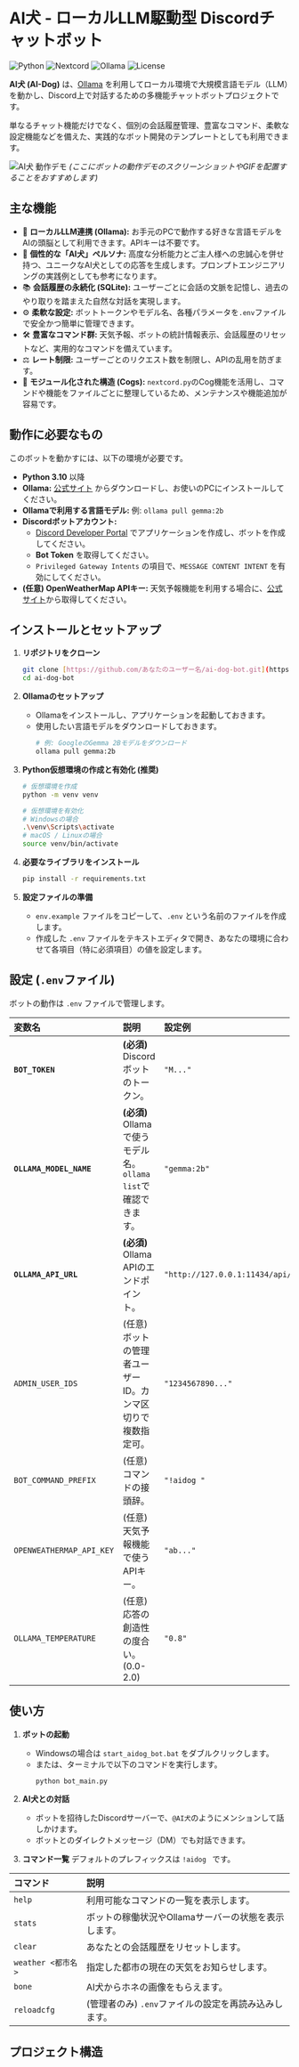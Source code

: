 # AI犬 - ローカルLLM駆動型 Discordチャットボット

![Python](https://img.shields.io/badge/Python-3.10%2B-blue?style=for-the-badge&logo=python)
![Nextcord](https://img.shields.io/badge/Nextcord-2.6.0-7289DA?style=for-the-badge&logo=discord&logoColor=white)
![Ollama](https://img.shields.io/badge/Ollama-Local%20LLM-lightgrey?style=for-the-badge)
![License](https://img.shields.io/badge/License-MIT-green?style=for-the-badge)

**AI犬 (AI-Dog)** は、[Ollama](https://ollama.com/) を利用してローカル環境で大規模言語モデル（LLM）を動かし、Discord上で対話するための多機能チャットボットプロジェクトです。

単なるチャット機能だけでなく、個別の会話履歴管理、豊富なコマンド、柔軟な設定機能などを備えた、実践的なボット開発のテンプレートとしても利用できます。

![AI犬 動作デモ](https://i.imgur.com/your-demo-image.gif)
*(ここにボットの動作デモのスクリーンショットやGIFを配置することをおすすめします)*

## 主な機能

* 🧠 **ローカルLLM連携 (Ollama):** お手元のPCで動作する好きな言語モデルをAIの頭脳として利用できます。APIキーは不要です。
* 🐾 **個性的な「AI犬」ペルソナ:** 高度な分析能力とご主人様への忠誠心を併せ持つ、ユニークなAI犬としての応答を生成します。プロンプトエンジニアリングの実践例としても参考になります。
* 📚 **会話履歴の永続化 (SQLite):** ユーザーごとに会話の文脈を記憶し、過去のやり取りを踏まえた自然な対話を実現します。
* ⚙️ **柔軟な設定:** ボットトークンやモデル名、各種パラメータを`.env`ファイルで安全かつ簡単に管理できます。
* 🛠️ **豊富なコマンド群:** 天気予報、ボットの統計情報表示、会話履歴のリセットなど、実用的なコマンドを備えています。
* ⚖️ **レート制限:** ユーザーごとのリクエスト数を制限し、APIの乱用を防ぎます。
* 📂 **モジュール化された構造 (Cogs):** `nextcord.py`のCog機能を活用し、コマンドや機能をファイルごとに整理しているため、メンテナンスや機能追加が容易です。

## 動作に必要なもの

このボットを動かすには、以下の環境が必要です。

* **Python 3.10** 以降
* **Ollama:** [公式サイト](https://ollama.com/) からダウンロードし、お使いのPCにインストールしてください。
* **Ollamaで利用する言語モデル:** 例: `ollama pull gemma:2b`
* **Discordボットアカウント:**
    * [Discord Developer Portal](https://discord.com/developers/applications) でアプリケーションを作成し、ボットを作成してください。
    * **Bot Token** を取得してください。
    * `Privileged Gateway Intents` の項目で、`MESSAGE CONTENT INTENT` を有効にしてください。
* **(任意) OpenWeatherMap APIキー:** 天気予報機能を利用する場合に、[公式サイト](https://openweathermap.org/api)から取得してください。

## インストールとセットアップ

1.  **リポジトリをクローン**
    ```bash
    git clone [https://github.com/あなたのユーザー名/ai-dog-bot.git](https://github.com/あなたのユーザー名/ai-dog-bot.git)
    cd ai-dog-bot
    ```

2.  **Ollamaのセットアップ**
    * Ollamaをインストールし、アプリケーションを起動しておきます。
    * 使用したい言語モデルをダウンロードしておきます。
        ```bash
        # 例: GoogleのGemma 2Bモデルをダウンロード
        ollama pull gemma:2b
        ```

3.  **Python仮想環境の作成と有効化 (推奨)**
    ```bash
    # 仮想環境を作成
    python -m venv venv

    # 仮想環境を有効化
    # Windowsの場合
    .\venv\Scripts\activate
    # macOS / Linuxの場合
    source venv/bin/activate
    ```

4.  **必要なライブラリをインストール**
    ```bash
    pip install -r requirements.txt
    ```

5.  **設定ファイルの準備**
    * `env.example` ファイルをコピーして、`.env` という名前のファイルを作成します。
    * 作成した `.env` ファイルをテキストエディタで開き、あなたの環境に合わせて各項目（特に必須項目）の値を設定します。

## 設定 (`.env`ファイル)

ボットの動作は `.env` ファイルで管理します。

| 変数名 | 説明 | 設定例 |
| :--- | :--- | :--- |
| **`BOT_TOKEN`** | **(必須)** Discordボットのトークン。 | `"M..."` |
| **`OLLAMA_MODEL_NAME`** | **(必須)** Ollamaで使うモデル名。`ollama list`で確認できます。 | `"gemma:2b"` |
| **`OLLAMA_API_URL`** | **(必須)** Ollama APIのエンドポイント。 | `"http://127.0.0.1:11434/api/generate"` |
| `ADMIN_USER_IDS` | (任意) ボットの管理者ユーザーID。カンマ区切りで複数指定可。 | `"1234567890..."` |
| `BOT_COMMAND_PREFIX` | (任意) コマンドの接頭辞。 | `"!aidog "` |
| `OPENWEATHERMAP_API_KEY`| (任意) 天気予報機能で使うAPIキー。 | `"ab..."` |
| `OLLAMA_TEMPERATURE` | (任意) 応答の創造性の度合い。(0.0-2.0) | `"0.8"` |

## 使い方

1.  **ボットの起動**
    * Windowsの場合は `start_aidog_bot.bat` をダブルクリックします。
    * または、ターミナルで以下のコマンドを実行します。
        ```bash
        python bot_main.py
        ```

2.  **AI犬との対話**
    * ボットを招待したDiscordサーバーで、`@AI犬`のようにメンションして話しかけます。
    * ボットとのダイレクトメッセージ（DM）でも対話できます。

3.  **コマンド一覧**
    デフォルトのプレフィックスは `!aidog ` です。

| コマンド | 説明 |
| :--- | :--- |
| `help` | 利用可能なコマンドの一覧を表示します。 |
| `stats` | ボットの稼働状況やOllamaサーバーの状態を表示します。 |
| `clear` | あなたとの会話履歴をリセットします。 |
| `weather <都市名>` | 指定した都市の現在の天気をお知らせします。 |
| `bone` | AI犬からホネの画像をもらえます。 |
| `reloadcfg` | (管理者のみ) `.env`ファイルの設定を再読み込みします。 |

## プロジェクト構造
